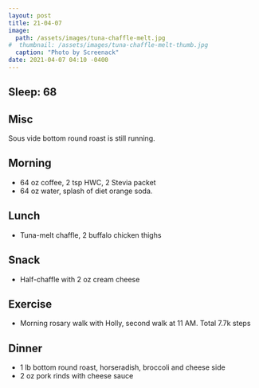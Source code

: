 ```yaml
---
layout: post
title: 21-04-07
image: 
  path: /assets/images/tuna-chaffle-melt.jpg
#  thumbnail: /assets/images/tuna-chaffle-melt-thumb.jpg
  caption: "Photo by Screenack"
date: 2021-04-07 04:10 -0400
---
```


## Sleep: 68

## Misc
Sous vide bottom round roast is still running.

## Morning
* 64 oz coffee, 2 tsp HWC, 2 Stevia packet
* 64 oz water, splash of diet orange soda.

## Lunch
* Tuna-melt chaffle, 2 buffalo chicken thighs

## Snack
* Half-chaffle with 2 oz cream cheese

## Exercise
* Morning rosary walk with Holly, second walk at 11 AM. Total 7.7k steps

## Dinner

* 1 lb bottom round roast, horseradish, broccoli and cheese side
* 2 oz pork rinds with cheese sauce
